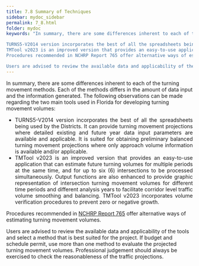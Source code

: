 ```yaml
---
title: 7.8 Summary of Techniques
sidebar: mydoc_sidebar
permalink: 7_8.html
folder: mydoc
keywords: "In summary, there are some differences inherent to each of the turning movement methods. Each of the methods differs in the amount of data input and the information generated. The following observations can be made regarding the two main tools used in Florida for developing turning movement volumes:

TURNS5-V2014 version incorporates the best of all the spreadsheets being used by the Districts. It can provide turning movement projections where detailed existing and future year data input parameters are available and applicable. It is suited for obtaining preliminary balanced turning movement projections where only approach volume information is available and/or applicable.
TMTool v2023 is an improved version that provides an easy-to-use application that can estimate future turning volumes for multiple periods at the same time, and for up to five (5) intersections to be processed simultaneously. Output functions are also enhanced to provide graphic representation of intersection turning movement volumes for different time periods and different analysis years to facilitate corridor level traffic volume smoothing and balancing. TMTool v2023 incorporates volume verification procedures to prevent zero or negative growth.
Procedures recommended in NCHRP Report 765 offer alternative ways of estimating turning movement volumes.

Users are advised to review the available data and applicability of the tools and select a method that is best suited for the project. If budget and schedule permit, use more than one method to evaluate the projected turning movement volumes. Professional judgement should always be exercised to check the reasonableness of the traffic projections."
---
```


<style>
  div{text-align: justify;}
</style>

In summary, there are some differences inherent to each of the turning movement methods. Each
of the methods differs in the amount of data input and the information generated. The following
observations can be made regarding the two main tools used in Florida for developing turning
movement volumes:
<div id="red-square">
<ul>
<li style="text-align:justify">TURNS5-V2014 version incorporates the best of all the spreadsheets being used by the
Districts. It can provide turning movement projections where detailed existing and
future year data input parameters are available and applicable. It is suited for obtaining
preliminary balanced turning movement projections where only approach volume
information is available and/or applicable.</li>

<li style="text-align:justify">TMTool v2023 is an improved version that provides an easy-to-use application that can
estimate future turning volumes for multiple periods at the same time, and for up to six
(6) intersections to be processed simultaneously. Output functions are also enhanced to
provide graphic representation of intersection turning movement volumes for different
time periods and different analysis years to facilitate corridor level traffic volume
smoothing and balancing. TMTool v2023 incorporates volume verification procedures
to prevent zero or negative growth.</li>
</ul></div>

Procedures recommended in <a href="https://onlinepubs.trb.org/onlinepubs/nchrp/nchrp_rpt_765.pdf" target="_blank">NCHRP Report 765</a> offer alternative ways of estimating turning movement volumes.

Users are advised to review the available data and applicability of the tools and select a method that
is best suited for the project. If budget and schedule permit, use more than one method to evaluate
the projected turning movement volumes. Professional judgement should always be exercised to
check the reasonableness of the traffic projections.